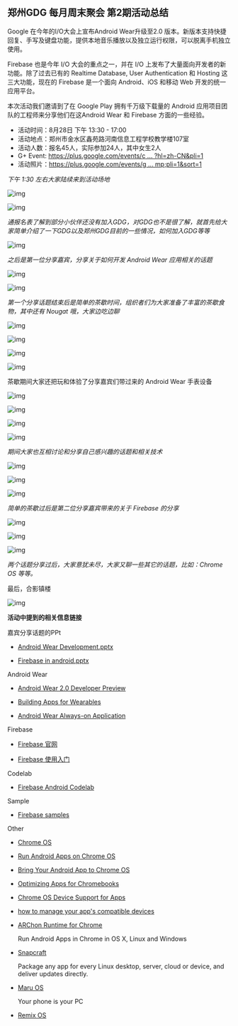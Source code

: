 ## 郑州GDG 每月周末聚会 第2期活动总结

Google 在今年的I/O大会上宣布Android Wear升级至2.0 版本。新版本支持快捷回复、手写及键盘功能，提供本地音乐播放以及独立运行权限，可以脱离手机独立使用。

Firebase 也是今年 I/O 大会的重点之一，并在 I/O 上发布了大量面向开发者的新功能。除了过去已有的 Realtime Database, User Authentication 和 Hosting 这三大功能，现在的 Firebase 是一个面向 Android、iOS 和移动 Web 开发的统一应用平台。

本次活动我们邀请到了在 Google Play 拥有千万级下载量的 Android 应用项目团队的工程师来分享他们在这Android Wear 和 Firebase 方面的一些经验。

- 活动时间：8月28日 下午 13:30 - 17:00
- 活动地点：郑州市金水区鑫苑路河南信息工程学校教学楼107室
- 活动人数：报名45人，实际参加24人，其中女生2人
- G+ Event: [https://plus.google.com/events/c ... ?hl=zh-CN&pli=1](https://plus.google.com/events/cbgg24prccpabrqhii0dq37233g?hl=zh-CN&pli=1)
- 活动照片：[https://plus.google.com/events/g ... mp;pli=1&sort=1](https://plus.google.com/events/gallery/cbgg24prccpabrqhii0dq37233g?hl=zh-CN&pli=1&sort=1)


*下午 1:30 左右大家陆续来到活动场地*

![img](http://ww3.sinaimg.cn/large/8a41f469gw1f7bxgixsarj21kw11xk4b.jpg)

![img](http://ww3.sinaimg.cn/large/8a41f469gw1f7bxp3ggqqj21kw11xqgn.jpg)


*通报名表了解到部分小伙伴还没有加入GDG，对GDG也不是很了解，就首先给大家简单介绍了一下GDG以及郑州GDG目前的一些情况，如何加入GDG等等*

![img](http://ww2.sinaimg.cn/large/8a41f469gw1f7ctwzlzagj21kw11x4e2.jpg)


*之后是第一位分享嘉宾，分享关于如何开发 Android Wear 应用相关的话题*

![img](http://ww1.sinaimg.cn/large/8a41f469gw1f7bxnr3eggj21kw11xk51.jpg)

![img](http://ww2.sinaimg.cn/large/8a41f469gw1f7bxslee27j21kw11xwha.jpg)


*第一个分享话题结束后是简单的茶歇时间，组织者们为大家准备了丰富的茶歇食物，其中还有 Nougat 哦，大家边吃边聊*

![img](http://ww3.sinaimg.cn/large/8a41f469gw1f7bxl10ql8j20qo0zkwga.jpg)

![img](http://ww4.sinaimg.cn/large/8a41f469gw1f7bxlczq4pj20qo0zkac6.jpg)

![img](http://ww4.sinaimg.cn/large/8a41f469gw1f7bxlkmtcnj20zk0qowic.jpg)

![img](http://ww3.sinaimg.cn/large/8a41f469gw1f7bxltqxctj20qo0zk41g.jpg)

茶歇期间大家还把玩和体验了分享嘉宾们带过来的 Android Wear 手表设备

![img](http://ww3.sinaimg.cn/large/8a41f469gw1f7bxt0nmhqj21kw11xaea.jpg)

![img](http://ww4.sinaimg.cn/large/8a41f469gw1f7bxtus9dkj21kw11x78q.jpg)

![img](http://ww3.sinaimg.cn/large/8a41f469gw1f7bxu82s6ej21kw11xdi6.jpg)

![img](http://ww2.sinaimg.cn/large/8a41f469gw1f7bxunyth4j21kw11xe16.jpg)


*期间大家也互相讨论和分享自己感兴趣的话题和相关技术*

![img](http://ww1.sinaimg.cn/large/8a41f469gw1f7bxvrixyoj21kw11xn22.jpg)

![img](http://ww1.sinaimg.cn/large/8a41f469gw1f7by037a2bj21kw11xk6h.jpg)

![img](http://ww3.sinaimg.cn/large/8a41f469gw1f7bxz1b0rmj21kw11xtbe.jpg)


*简单的茶歇过后是第二位分享嘉宾带来的关于 Firebase 的分享*

![img](http://ww4.sinaimg.cn/large/8a41f469gw1f7bxr95fqbj21kw11xk28.jpg)

![img](http://ww3.sinaimg.cn/large/8a41f469gw1f7bxrp2cvjj21kw11xdp7.jpg)

![img](http://ww3.sinaimg.cn/large/8a41f469gw1f7bxs8wwpkj21kw11xwhp.jpg)


*两个话题分享过后，大家意犹未尽，大家又聊一些其它的话题，比如：Chrome OS 等等。*

最后，合影镇楼

![img](http://ww4.sinaimg.cn/large/8a41f469gw1f7by26o6baj21kw11xanh.jpg)



**活动中提到的相关信息链接**

嘉宾分享话题的PPt

- [Android Wear Development.pptx](https://github.com/GDGZhengzhou/Events/blob/master/WeekendParty/Issue%232/Android%20Wear%20Development.pptx?raw=true)

- [Firebase in android.pptx](https://github.com/GDGZhengzhou/Events/blob/master/WeekendParty/Issue%232/firebase%20in%20android.pptx)



Android Wear

- [Android Wear 2.0 Developer Preview](https://developer.android.com/wear/preview/index.html)

- [Building Apps for Wearables](https://developer.android.com/training/building-wearables.html)

- [Android Wear Always-on Application](http://code-labs.cn/codelabs/always-on/index.html#0)



Firebase

- [Firebase 官网](https://firebase.google.com/)

- [Firebase 使用入门](https://firebase.google.com/docs/)



Codelab

- [Firebase Android Codelab](http://code-labs.cn/codelabs/firebase-android/index.html#0)

Sample

- [Firebase samples](https://firebase.google.com/docs/samples/)

Other

- [Chrome OS](https://www.chromium.org/chromium-os)

- [Run Android Apps on Chrome OS](https://developer.chrome.com/apps/getstarted_arc)

- [Bring Your Android App to Chrome OS](https://www.youtube.com/watch?v=ZLYzX0G0YKQ)

- [Optimizing Apps for Chromebooks](https://developer.android.com/topic/arc/index.html)

- [Chrome OS Device Support for Apps](https://developer.android.com/topic/arc/device-support.html)

- [how to manage your app's compatible devices](https://www.google.com/appserve/mkt/p/oCdu8l3XPeOEyaYspqTmu5W8k_yd6ylY5VcBfRW0J9Onvl1xOPQoUfdsnf65U3bzb0aX8KnYZYi4JZ97pAocZqbiBJ0WTNMKkdG8h34qOZshMpLcuWDL)

- [ARChon Runtime for Chrome](https://archon-runtime.github.io/)


  Run Android Apps in Chrome in OS X, Linux and Windows

- [Snapcraft](http://snapcraft.io/)


  Package any app for every Linux desktop, server, cloud or device, and deliver updates directly.

- [Maru OS](http://maruos.com/)


  Your phone is your PC

- [Remix OS](http://cn.jide.com/remixos)
